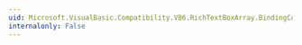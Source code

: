 ```yaml
---
uid: Microsoft.VisualBasic.Compatibility.VB6.RichTextBoxArray.BindingContextChanged
internalonly: False
---
```

